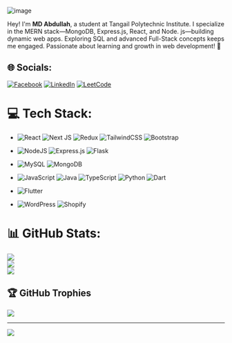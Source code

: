
![image](https://github.com/Md-Abdullah-321/Md-Abdullah-321/assets/81377690/2787ab42-6a52-4055-b4db-5aed0dcedf38)


Hey! I'm **MD Abdullah**, a student at Tangail Polytechnic Institute. I specialize in the MERN stack—MongoDB, Express.js, React, and Node. js—building dynamic web apps. Exploring SQL and advanced Full-Stack concepts keeps me engaged. Passionate about learning and growth in web development! 🚀




## 🌐 Socials:
[![Facebook](https://img.shields.io/badge/Facebook-%231877F2.svg?style=for-the-badge&logo=facebook&logoColor=white)](https://www.facebook.com/people/Md-Abdullah/100086184884085/) [![LinkedIn](https://img.shields.io/badge/LinkedIn-%230077B5.svg?style=for-the-badge&logo=linkedin&logoColor=white)](https://www.linkedin.com/in/md-abdullah-1907b8173/) [![LeetCode](https://img.shields.io/badge/LeetCode-%23FFA116.svg?style=for-the-badge&logo=leetCode&logoColor=white)](https://leetcode.com/u/Md-Abdullah-321/)

# 💻 Tech Stack:
- ![React](https://img.shields.io/badge/react-%2320232a.svg?style=for-the-badge&logo=react&logoColor=%2361DAFB) ![Next JS](https://img.shields.io/badge/Next-black?style=for-the-badge&logo=next.js&logoColor=white) ![Redux](https://img.shields.io/badge/redux-%23593d88.svg?style=for-the-badge&logo=redux&logoColor=white) ![TailwindCSS](https://img.shields.io/badge/tailwindcss-%2338B2AC.svg?style=for-the-badge&logo=tailwind-css&logoColor=white) ![Bootstrap](https://img.shields.io/badge/bootstrap-%238511FA.svg?style=for-the-badge&logo=bootstrap&logoColor=white)

- ![NodeJS](https://img.shields.io/badge/node.js-6DA55F?style=for-the-badge&logo=node.js&logoColor=white) ![Express.js](https://img.shields.io/badge/express.js-%23404d59.svg?style=for-the-badge&logo=express&logoColor=%2361DAFB) ![Flask](https://img.shields.io/badge/Flask-%23000.svg?style=for-the-badge&logo=flask&logoColor=white)

- ![MySQL](https://img.shields.io/badge/mysql-%2300000f.svg?style=for-the-badge&logo=mysql&logoColor=white) ![MongoDB](https://img.shields.io/badge/MongoDB-%234ea94b.svg?style=for-the-badge&logo=mongodb&logoColor=white)

- ![JavaScript](https://img.shields.io/badge/javascript-%23323330.svg?style=for-the-badge&logo=javascript&logoColor=%23F7DF1E) ![Java](https://img.shields.io/badge/java-%23ED8B00.svg?style=for-the-badge&logo=openjdk&logoColor=white) ![TypeScript](https://img.shields.io/badge/TypeScript-3178C6?style=for-the-badge&logo=typescript&logoColor=white) ![Python](https://img.shields.io/badge/python-%2314354C.svg?style=for-the-badge&logo=python&logoColor=white) ![Dart](https://img.shields.io/badge/Dart-%230175C2.svg?style=for-the-badge&logo=dart&logoColor=white)

- ![Flutter](https://img.shields.io/badge/Flutter-%2302569B.svg?style=for-the-badge&logo=flutter&logoColor=white)

- ![WordPress](https://img.shields.io/badge/WordPress-%2321759B.svg?style=for-the-badge&logo=wordpress&logoColor=white) ![Shopify](https://img.shields.io/badge/Shopify-%237A8080.svg?style=for-the-badge&logo=shopify&logoColor=white)





# 📊 GitHub Stats:
![](https://github-readme-stats.vercel.app/api?username=Md-Abdullah-321&theme=dark&hide_border=false&include_all_commits=true&count_private=true)<br/>
![](https://github-readme-streak-stats.herokuapp.com/?user=Md-Abdullah-321&theme=dark&hide_border=false)<br/>
![](https://github-readme-stats.vercel.app/api/top-langs/?username=Md-Abdullah-321&theme=dark&hide_border=false&include_all_commits=true&count_private=true&layout=compact)

## 🏆 GitHub Trophies
![](https://github-profile-trophy.vercel.app/?username=Md-Abdullah-321&theme=radical&no-frame=false&no-bg=true&margin-w=4)

---
[![](https://visitcount.itsvg.in/api?id=Md-Abdullah-321&icon=0&color=0)](https://visitcount.itsvg.in)

<!-- Proudly created with GPRM ( https://gprm.itsvg.in ) -->
